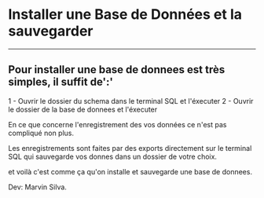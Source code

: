 # Installer une Base de Données et la sauvegarder

--------------------------------------------------

## Pour installer une base de donnees est très simples, il suffit de':'

1 - Ouvrir le dossier du schema dans le terminal SQL et l'éxecuter
2 - Ouvrir le dossier de la base de donnees et l'éxecuter

En ce que concerne l'enregistrement des vos données ce n'est pas compliqué non plus.

Les enregistrements sont faites par des exports directement sur le terminal SQL qui sauvegarde vos donnes dans un dossier de votre choix.

et voilà c'est comme ça qu'on installe et sauvegarde une base de donnees.

Dev: Marvin Silva.
